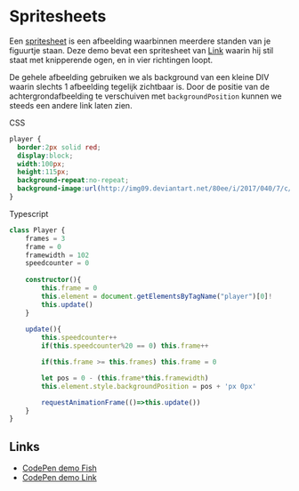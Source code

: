 # Spritesheets

Een [spritesheet](https://goo.gl/images/DAGCxu) is een afbeelding waarbinnen meerdere standen van je figuurtje staan.
Deze demo bevat een spritesheet van [Link](http://img09.deviantart.net/80ee/i/2017/040/7/c/link_sprite_sheet_by_tiozacdasgalaxias-dayh0s6.png) waarin hij stil staat met knipperende ogen, en in vier richtingen loopt.

De gehele afbeelding gebruiken we als background van een kleine DIV waarin slechts 1 afbeelding tegelijk zichtbaar is. Door de positie van de achtergrondafbeelding te verschuiven met `backgroundPosition` kunnen we steeds een andere link laten zien.

CSS

```css
player {
  border:2px solid red;
  display:block;
  width:100px;
  height:115px;
  background-repeat:no-repeat;
  background-image:url(http://img09.deviantart.net/80ee/i/2017/040/7/c/link_sprite_sheet_by_tiozacdasgalaxias-dayh0s6.png);
}
```

Typescript

```typescript
class Player {
    frames = 3
    frame = 0
    framewidth = 102
    speedcounter = 0
    
    constructor(){
        this.frame = 0
        this.element = document.getElementsByTagName("player")[0]!
        this.update()
    }
    
    update(){
        this.speedcounter++
        if(this.speedcounter%20 == 0) this.frame++

        if(this.frame >= this.frames) this.frame = 0

        let pos = 0 - (this.frame*this.framewidth)
        this.element.style.backgroundPosition = pos + 'px 0px'

        requestAnimationFrame(()=>this.update())
    }
}
```

## Links

- [CodePen demo Fish](https://codepen.io/eerk/pen/qBrNJNL?editors=0010)
- [CodePen demo Link](https://codepen.io/eerk/pen/ERYoZp?editors=0111)
